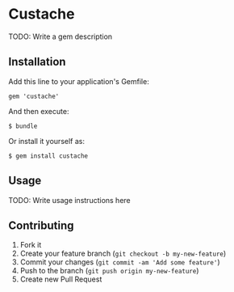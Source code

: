 # Custache

TODO: Write a gem description

## Installation

Add this line to your application's Gemfile:

    gem 'custache'

And then execute:

    $ bundle

Or install it yourself as:

    $ gem install custache

## Usage

TODO: Write usage instructions here

## Contributing

1. Fork it
2. Create your feature branch (`git checkout -b my-new-feature`)
3. Commit your changes (`git commit -am 'Add some feature'`)
4. Push to the branch (`git push origin my-new-feature`)
5. Create new Pull Request
